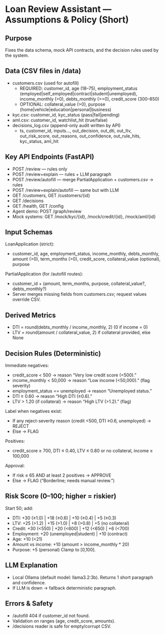 # Loan Review Assistant — Assumptions & Policy (Short)

## Purpose
Fixes the data schema, mock API contracts, and the decision rules used by the system.

## Data (CSV files in /data)
- customers.csv (used for autofill)
  - REQUIRED: customer_id, age (18–75), employment_status (employed|self_employed|contract|student|unemployed),
    income_monthly (>0), debts_monthly (>=0), credit_score (300–850)
  - OPTIONAL: collateral_value (>0), purpose (home|vehicle|education|personal|business)
- kyc.csv: customer_id, kyc_status (pass|fail|pending)
- aml.csv: customer_id, watchlist_hit (true/false)
- decisions_log.csv (append-only audit written by API)
  - ts, customer_id, inputs..., out_decision, out_dti, out_ltv, out_risk_score, out_reasons, out_confidence, out_rule_hits, kyc_status, aml_hit

## Key API Endpoints (FastAPI)
- POST /review — rules only
- POST /review+explain — rules + LLM paragraph
- POST /review/autofill — merge PartialApplication + customers.csv → rules
- POST /review+explain/autofill — same but with LLM
- GET /customers, GET /customers/{id}
- GET /decisions
- GET /health, GET /config
- Agent demo: POST /graph/review
- Mock systems: GET /mock/kyc/{id}, /mock/credit/{id}, /mock/aml/{id}

## Input Schemas
LoanApplication (strict):
- customer_id, age, employment_status, income_monthly, debts_monthly,
  amount (>0), term_months (>0), credit_score, collateral_value (optional), purpose

PartialApplication (for /autofill routes):
- customer_id + (amount, term_months, purpose, collateral_value?, debts_monthly?)
- Server merges missing fields from customers.csv; request values override CSV.

## Derived Metrics
- DTI = round(debts_monthly / income_monthly, 2)  (0 if income = 0)
- LTV = round(amount / collateral_value, 2) if collateral provided, else None

## Decision Rules (Deterministic)
Immediate negatives:
- credit_score < 500  → reason “Very low credit score (<500).”
- income_monthly < 50,000 → reason “Low income (<50,000).” (flag severity)
- employment_status == unemployed → reason “Unemployed status.”
- DTI ≥ 0.60 → reason “High DTI (≥0.6).”
- LTV > 1.20 (if collateral) → reason “High LTV (>1.2).” (flag)

Label when negatives exist:
- If any reject-severity reason (credit <500, DTI ≥0.6, unemployed) → REJECT
- Else → FLAG

Positives:
- credit_score ≥ 700, DTI ≤ 0.40, LTV ≤ 0.80 or no collateral, income ≥ 100,000

Approval:
- If risk ≤ 65 AND at least 2 positives → APPROVE
- Else → FLAG (“Borderline; needs manual review.”)

## Risk Score (0–100; higher = riskier)
Start 50; add:
- DTI: +30 (≥1.0) | +18 (≥0.6) | +10 (≥0.4) | +5 (≥0.3)
- LTV: +25 (>1.2) | +15 (>1.0) | +8 (>0.8) | +5 (no collateral)
- Credit: +30 (<550) | +20 (<600) | +12 (<650) | +6 (<700)
- Employment: +20 (unemployed|student) | +10 (contract)
- Age: +10 (<21)
- Amount vs income: +10 (amount > income_monthly * 20)
- Purpose: +5 (personal)
Clamp to [0,100].

## LLM Explanation
- Local Ollama (default model: llama3.2:3b). Returns 1 short paragraph and confidence.
- If LLM is down → fallback deterministic paragraph.

## Errors & Safety
- /autofill 404 if customer_id not found.
- Validation on ranges (age, credit_score, amounts).
- /decisions reader is safe for empty/corrupt CSV.


